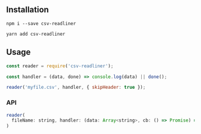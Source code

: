 ## Installation

```shell
npm i --save csv-readliner
```

```shell
yarn add csv-readliner
```

## Usage

```javascript
const reader = require('csv-readliner');

const handler = (data, done) => console.log(data) || done();

reader('myfile.csv', handler, { skipHeader: true });
```

### API

```javascript
reader(
  fileName: string, handler: (data: Array<string>, cb: () => Promise) => void, { delimiter = ',', skipHeader = false , operationLimit = 1e4 }
)
```

